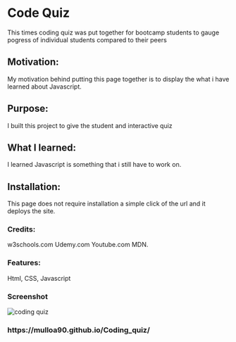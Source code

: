 <h1>Code Quiz</h1>

This times coding quiz was put together for bootcamp students to gauge pogress of individual students compared to their peers
<h2>Motivation:</h2>
My motivation behind putting this page together is to display the what i have learned about Javascript.
<h2>Purpose:</h2>
I built this project to give the student and interactive quiz
<h2>What I learned:</h2>
I learned Javascript is something that i still have to work on.

<h2>Installation:</h2>
This page does not require installation a simple click of the url and it deploys the site.

<h3>Credits:</h3>
w3schools.com Udemy.com Youtube.com MDN.

<h3>Features:</h3>
Html, CSS, Javascript

<h3>Screenshot</h3>

![coding quiz](https://user-images.githubusercontent.com/102636855/178649823-7600c166-8037-49e4-b490-208dd484b61f.png)

<h3>https://mulloa90.github.io/Coding_quiz/<h3>
